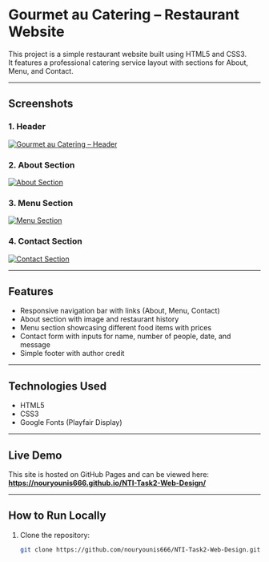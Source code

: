 # Gourmet au Catering – Restaurant Website

This project is a simple restaurant website built using HTML5 and CSS3.  
It features a professional catering service layout with sections for About, Menu, and Contact.

---

## Screenshots

### 1. Header  
[![Gourmet au Catering – Header](https://i.postimg.cc/d38kTkHm/Gourment-au-Catering-1.png)](https://postimg.cc/YLCq59wh)

### 2. About Section  
[![About Section](https://i.postimg.cc/L63g9PZm/Gourment-au-Catering-2.png)](https://postimg.cc/w73jF7Vr)

### 3. Menu Section  
[![Menu Section](https://i.postimg.cc/XvmpHctk/Gourment-au-Catering-3.png)](https://postimg.cc/PLbXNZXC)

### 4. Contact Section  
[![Contact Section](https://i.postimg.cc/mkNkrxkm/Gourment-au-Catering-4.png)](https://postimg.cc/K3jx9HnT)

---

## Features

- Responsive navigation bar with links (About, Menu, Contact)  
- About section with image and restaurant history  
- Menu section showcasing different food items with prices  
- Contact form with inputs for name, number of people, date, and message  
- Simple footer with author credit  

---

## Technologies Used

- HTML5  
- CSS3  
- Google Fonts (Playfair Display)  

---

## Live Demo

This site is hosted on GitHub Pages and can be viewed here:  
**https://nouryounis666.github.io/NTI-Task2-Web-Design/**

---

## How to Run Locally

1. Clone the repository:  
   ```bash
   git clone https://github.com/nouryounis666/NTI-Task2-Web-Design.git
